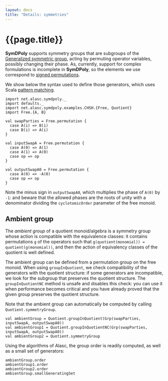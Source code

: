 ```yaml
---
layout: docs
title: "Details: symmetries"
---
```


# {{page.title}}

**SymDPoly** supports symmetry groups that are subgroups of the [Generalized symmetric group](https://en.wikipedia.org/wiki/Generalized_symmetric_group), acting by permuting operator variables, possibly changing their phase. As, currently, support for complex formulations is incomplete in **SymDPoly**, so the elements we use correspond to [signed permutations](https://en.wikipedia.org/wiki/Hyperoctahedral_group).

We show below the syntax used to define those generators, which uses Scala [pattern matching](https://docs.scala-lang.org/tour/pattern-matching.html).
```tut:silent
import net.alasc.symdpoly._
import defaults._
import net.alasc.symdpoly.examples.CHSH.{Free, Quotient}
import Free.{A, B}
```

```tut
val swapParties = Free.permutation {
  case A(i) => B(i)
  case B(i) => A(i)
}

val inputSwapA = Free.permutation {
  case A(0) => A(1)
  case A(1) => A(0)
  case op => op
}

val outputSwapA0 = Free.permutation {
  case A(0) => -A(0)
  case op => op
}
```

Note the minus sign in `outputSwapA0`, which multiplies the phase of `A(0)` by `-1`: and beware that the allowed phases are the roots of unity with a denominator dividing the `cyclotomicOrder` parameter of the free monoid.

## Ambient group

The *ambient group* of a quotient monoid/algebra is a symmetry group whose action is compatible with the equivalence classes: it contains permutations `g` of the operators such that `g(quotient(monomial)) = quotient(g(monomial))`, and then the action of equivalency classes of the quotient is well defined.

The ambient group can be defined from a permutation group on the free monoid. When using `groupInQuotient`, we check compatibility of the generators with the quotient structure: if some generators are incompatible, we look for the subgroup that preserves the quotient structure. The `groupInQuotientNC` method is unsafe and disables this check: you can use it when performance becomes critical and you have already proved that the given group preserves the quotient structure.

Note that the ambient group can automatically be computed by calling `Quotient.symmetryGroup`.
```tut
val ambientGroup = Quotient.groupInQuotient(Grp(swapParties, inputSwapA, outputSwapA0))
val ambientGroup1 = Quotient.groupInQuotientNC(Grp(swapParties, inputSwapA, outputSwapA0))
val ambientGroup2 = Quotient.symmetryGroup
```

Using the algorithms of Alasc, the group order is readily computed, as well as a small set of generators:

```tut
ambientGroup.order
ambientGroup1.order
ambientGroup2.order
ambientGroup.smallGeneratingSet
```
